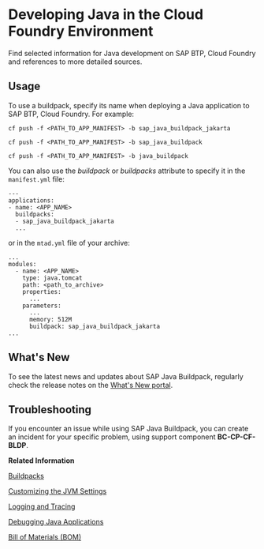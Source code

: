 <!-- loioa3f90069d6cd41da82f34a6123d82ce6 -->

# Developing Java in the Cloud Foundry Environment

Find selected information for Java development on SAP BTP, Cloud Foundry and references to more detailed sources.



<a name="loioa3f90069d6cd41da82f34a6123d82ce6__section_xxx_4w3_t2b"/>

## Usage

To use a buildpack, specify its name when deploying a Java application to SAP BTP, Cloud Foundry. For example:

```
cf push -f <PATH_TO_APP_MANIFEST> -b sap_java_buildpack_jakarta
```

```
cf push -f <PATH_TO_APP_MANIFEST> -b sap_java_buildpack
```

```
cf push -f <PATH_TO_APP_MANIFEST> -b java_buildpack
```

You can also use the *buildpack* or *buildpacks* attribute to specify it in the `manifest.yml` file:

```
---
applications:
- name: <APP_NAME>
  buildpacks:
  - sap_java_buildpack_jakarta
  ...
```

or in the `mtad.yml` file of your archive:

```
...
modules:
  - name: <APP_NAME>
    type: java.tomcat
    path: <path_to_archive>
    properties:
      ...
    parameters:
      ...
      memory: 512M
      buildpack: sap_java_buildpack_jakarta
...
```



<a name="loioa3f90069d6cd41da82f34a6123d82ce6__section_wg4_djf_krb"/>

## What's New

To see the latest news and updates about SAP Java Buildpack, regularly check the release notes on the [What's New portal](https://help.sap.com/whats-new/cf0cb2cb149647329b5d02aa96303f56?locale=en-US&Component=SAP%20Java%20Buildpack).



<a name="loioa3f90069d6cd41da82f34a6123d82ce6__section_cc2_qzf_hvb"/>

## Troubleshooting

If you encounter an issue while using SAP Java Buildpack, you can create an incident for your specific problem, using support component **BC-CP-CF-BLDP**.

**Related Information**  


[Buildpacks](buildpacks-5e7fc02.md "")

[Customizing the JVM Settings](customizing-the-java-virtual-machine-jvm-settings-b8cda61.md "")

[Logging and Tracing](logging-and-tracing-7eb922a.md)

[Debugging Java Applications](debugging-java-applications-1e7376f.md)

[Bill of Materials \(BOM\)](bill-of-materials-bom-6c6936e.md "For Maven projects, the versions of the SAP Java Buildpack dependencies and the APIs provided by supported runtime containers can be consumed through a Bill of Materials (BOM).")

